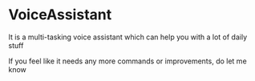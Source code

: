 # VoiceAssistant
It is a multi-tasking voice assistant which can help you with a lot of daily stuff

If you feel like it needs any more commands or improvements, do let me know
